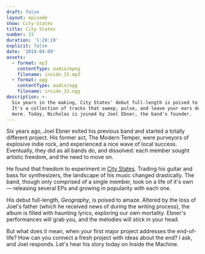 ```yaml
---
draft: false
layout: episode
show: City-States
title: City States
number: 33
duration: '1:28:10'
explicit: false
date: '2014-04-09'
assets:
  - format: mp3
    contentType: audio/mpeg
    filename: inside_33.mp3
  - format: ogg
    contentType: audio/ogg
    filename: inside_33.ogg
description: >-
  Six years in the making, City States' debut full-length is poised to amaze.
  It's a collection of tracks that sweep, pulse, and leave your ears desiring
  more. Today, Nicholas is joined by Joel Ebner, the band's founder.
---
```

Six years ago, Joel Ebner exited his previous band and started a totally different project. His former act, The Modern Temper, were purveyors of explosive indie rock, and experienced a nice wave of local success. Eventually, they did as all bands do, and dissolved: each member sought artistic freedom, and the need to move on.

He found that freedom to experiment in [City States](http://citystatesmusic.com). Trading his guitar and bass for synthesizers, the landscape of his music changed drastically. The band, though only comprised of a single member, took on a life of it's own &mdash; releasing several EPs and growing in popularity with each one.

His debut full-length, *Geography*, is poised to amaze. Altered by the loss of Joel's father (which he received news of during the writing process), the album is filled with haunting lyrics, exploring our own mortality. Ebner's performances will grab you, and the melodies will stick in your head.

But what does it mean, when your first major project addresses the end-of-life? How can you connect a fresh project with ideas about the end? I ask, and Joel responds. Let's hear his story today on Inside the Machine.